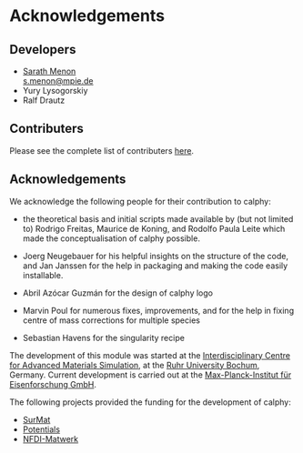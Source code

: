 # Acknowledgements

## Developers

-   [Sarath
    Menon](http://sarathmenon.me)  
    s.menon@mpie.de
-   Yury Lysogorskiy
-   Ralf Drautz


## Contributers

Please see the complete list of contributers [here](https://github.com/ICAMS/calphy/graphs/contributors).


## Acknowledgements

We acknowledge the following people for their contribution to calphy:

- the theoretical basis and initial scripts made available by (but not limited to) Rodrigo Freitas, Maurice de Koning, and Rodolfo Paula Leite which made the conceptualisation of calphy possible.

- Joerg Neugebauer for his helpful insights on the structure of the code, and Jan Janssen for the help in packaging and making the code easily installable.

- Abril Azócar Guzmán for the design of calphy logo

- Marvin Poul for numerous fixes, improvements, and for the help in fixing centre of mass corrections for multiple species

- Sebastian Havens for the singularity recipe


The development of this module was started at the [Interdisciplinary Centre for Advanced
Materials Simulation](http://www.icams.de/content), at the [Ruhr
University Bochum](https://www.ruhr-uni-bochum.de/en), Germany. Current development is carried out at the [Max-Planck-Institut für Eisenforschung GmbH](https://www.mpie.de/).

The following projects provided the funding for the development of calphy:

- [SurMat](https://www.mpie.de/2747306/doctoral-program)
- [Potentials](https://potentials.rub.de/2022/index.php)
- [NFDI-Matwerk](https://nfdi-matwerk.de/) 